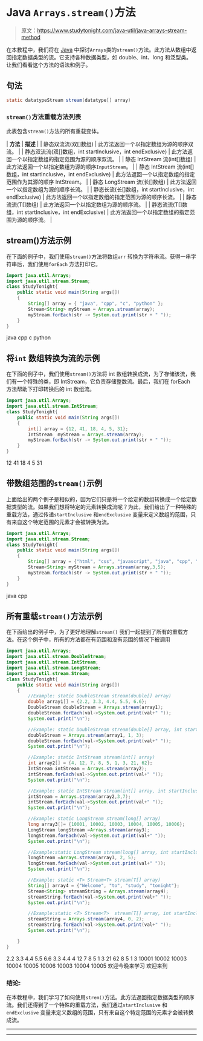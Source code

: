 # Java `Arrays.stream()`方法

> 原文：<https://www.studytonight.com/java-util/java-arrays-stream-method>

在本教程中，我们将在 [Java](https://www.studytonight.com/java/) 中探讨`Arrays`类的`stream()`方法。此方法从数组中返回指定数据类型的流。它支持各种数据类型，如 double、int、long 和泛型类。让我们看看这个方法的语法和例子。

## 句法

```java
static datatypeStream stream(datatype[] array)
```

### `stream()`方法重载方法列表

此表包含`stream()`方法的所有重载变体。

| **方法** | **描述** |
| 静态双流流(双[]数组) | 此方法返回一个以指定数组为源的顺序双流。 |
| 静态双流流(双[]数组，int startInclusive，int endExclusive) | 此方法返回一个以指定数组的指定范围为源的顺序双流。 |
| 静态 IntStream 流(int[]数组) | 此方法返回一个以指定数组为源的顺序`InputStream`。 |
| 静态 IntStream 流(int[]数组，int startInclusive，int endExclusive) | 此方法返回一个以指定数组的指定范围作为其源的顺序 IntStream。 |
| 静态 LongStream 流(长[]数组) | 此方法返回一个以指定数组为源的顺序长流。 |
| 静态长流(长[]数组，int startInclusive，int endExclusive) | 此方法返回一个以指定数组的指定范围为源的顺序长流。 |
| 静态<t>流<t>流(T[]数组)</t></t> | 此方法返回一个以指定数组为源的顺序流。 |
| 静态<t>流<t>流(T[]数组，int startInclusive，int endExclusive)</t></t> | 此方法返回一个以指定数组的指定范围为源的顺序流。 |

## stream()方法示例

在下面的例子中，我们使用`stream()`方法将数组`arr` 转换为字符串流。获得一串字符串后，我们使用`forEach` 方法打印它。

```java
import java.util.Arrays;
import java.util.stream.Stream;
class StudyTonight{ 
	public static void main(String args[]) 
	{  
		String[] array = { "java", "cpp", "c", "python" }; 
		Stream<String> myStream = Arrays.stream(array); 
		myStream.forEach(str -> System.out.print(str + " ")); 
	}
}
```

java cpp c python

## 将`int` 数组转换为流的示例

在下面的例子中，我们使用`stream()`方法将 int 数组转换成流，为了存储该流，我们有一个特殊的类，即 IntStream，它负责存储整数流。最后，我们在 forEach 方法帮助下打印转换后的 int 数组流。

```java
import java.util.Arrays;
import java.util.stream.IntStream;
class StudyTonight{ 
	public static void main(String args[]) 
	{  
		int[] array = {12, 41, 18, 4, 5, 31}; 
		IntStream  myStream = Arrays.stream(array); 
		myStream.forEach(str -> System.out.print(str + " ")); 		
	}
}
```

12 41 18 4 5 31

## 带数组范围的`stream()`示例

上面给出的两个例子是相似的，因为它们只是将一个给定的数组转换成一个给定数据类型的流。如果我们想将特定的元素转换成流呢？为此，我们给出了一种特殊的重载方法，通过传递`startInclusive` 和`endExclusive` 变量来定义数组的范围，只有来自这个特定范围的元素才会被转换为流。

```java
import java.util.Arrays;
import java.util.stream.Stream;
class StudyTonight{ 
	public static void main(String args[]) 
	{  
		String[] array = {"html", "css", "javascript", "java", "cpp", "c", "python" }; 
		Stream<String> myStream = Arrays.stream(array,3,5); 
		myStream.forEach(str -> System.out.print(str + " ")); 		
	}
}
```

java cpp

## 所有重载`stream()`方法示例

在下面给出的例子中，为了更好地理解`stream()` 我们一起提到了所有的重载方法。在这个例子中，所有的方法都在有范围和没有范围的情况下被调用

```java
import java.util.Arrays;
import java.util.stream.DoubleStream;
import java.util.stream.IntStream;
import java.util.stream.LongStream;
import java.util.stream.Stream;
class StudyTonight{ 
	public static void main(String args[]) 
	{  
		//Example: static DoubleStream stream(double[] array)
		double array1[] = {2.2, 3.3, 4.4, 5.5, 6.6};
		DoubleStream doubleStream = Arrays.stream(array1);
		doubleStream.forEach(val->System.out.print(val+" "));
		System.out.print("\n");

		//Example: static DoubleStream stream(double[] array, int startInclusive, int endExclusive)
		doubleStream = Arrays.stream(array1, 1, 3);
		doubleStream.forEach(val->System.out.print(val+" "));
		System.out.print("\n");

		//Example: static IntStream	stream(int[] array)
		int array2[] = {4, 12, 7, 8, 5, 1, 3, 21, 62};
		IntStream intStream = Arrays.stream(array2);
		intStream.forEach(val->System.out.print(val+" "));
		System.out.print("\n");

		//Example: static IntStream	stream(int[] array, int startInclusive, int endExclusive)
		intStream = Arrays.stream(array2,3,7);
		intStream.forEach(val->System.out.print(val+" "));
		System.out.print("\n");

		//Example: static LongStream stream(long[] array)
		long array3[]= {10001, 10002, 10003, 10004, 10005, 10006};
		LongStream longStream =Arrays.stream(array3);
		longStream.forEach(val->System.out.print(val+" "));
		System.out.print("\n");

		//Example:static LongStream	stream(long[] array, int startInclusive, int endExclusive)
		longStream =Arrays.stream(array3, 2, 5);
		longStream.forEach(val->System.out.print(val+" "));
		System.out.print("\n");

		//Example: static <T> Stream<T>	stream(T[] array)
		String[] array4 = {"Welcome", "to", "study", "tonight"}; 
		Stream<String> streamString = Arrays.stream(array4); 
		streamString.forEach(val->System.out.print(val+" "));
		System.out.print("\n");

		//Example:static <T> Stream<T>	stream(T[] array, int startInclusive, int endExclusive)
		streamString = Arrays.stream(array4, 0, 2); 
		streamString.forEach(val->System.out.print(val+" "));
		System.out.print("\n");

	}
}
```

2.2 3.3 4.4 5.5 6.6
3.3 4.4
4 12 7 8 5 1 3 21 62
8 5 1 3
10001 10002 10003 10004 10005 10006
10003 10004 10005
欢迎今晚来学习
欢迎来到

### 结论:

在本教程中，我们学习了如何使用`strem()`方法。此方法返回指定数据类型的顺序流。我们还得到了一个特殊的重载方法，我们通过`startInclusive` 和`endExclusive` 变量来定义数组的范围，只有来自这个特定范围的元素才会被转换成流。

* * *

* * *